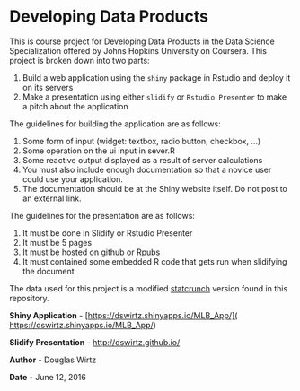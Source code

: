 # Developing Data Products

This is course project for Developing Data Products in the Data Science Specialization offered by Johns Hopkins University on Coursera. This project is broken down into two parts:

1. Build a web application using the `shiny` package in Rstudio and deploy it on its servers
2. Make a presentation using either `slidify` or `Rstudio Presenter` to make a pitch about the application

The guidelines for building the application are as follows:

1. Some form of input (widget: textbox, radio button, checkbox, ...)
2. Some operation on the ui input in sever.R
3. Some reactive output displayed as a result of server calculations
4. You must also include enough documentation so that a novice user could use your application.
5. The documentation should be at the Shiny website itself. Do not post to an external link.

The guidelines for the presentation are as follows:

1. It must be done in Slidify or Rstudio Presenter
2. It must be 5 pages
3. It must be hosted on github or Rpubs
4. It must contained some embedded R code that gets run when slidifying the document

The data used for this project is a modified [statcrunch](http://www.statcrunch.com) version found in this repository.

**Shiny Application** - [https://dswirtz.shinyapps.io/MLB_App/]( https://dswirtz.shinyapps.io/MLB_App/)

**Slidify Presentation** - http://dswirtz.github.io/

**Author** - Douglas Wirtz

**Date** - June 12, 2016
